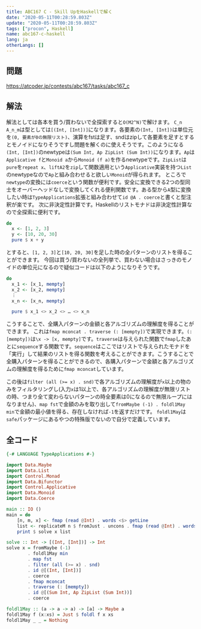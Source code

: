 ```yaml
---
title: ABC167 C - Skill UpをHaskellで解く
date: "2020-05-11T00:28:59.803Z"
update: "2020-05-11T00:28:59.803Z"
tags: ["procon", Haskell]
name: abc167-c-haskell
lang: ja
otherLangs: []
---
```


## 問題
https://atcoder.jp/contests/abc167/tasks/abc167_c

## 解法
解法としては各本を買う/買わないで全探索すると`O(M2^N)`で解けます。
`C_n A_n_m`は型としては`[(Int, [Int])]`になります。各要素の`(Int, [Int])`は単位元を`(0, 要素が0の無限リスト)`、演算をfstは足す、sndはzipして各要素を足すとするとモノイドになりそうですし問題を解くのに使えそうです。このようになる`(Int, [Int])`のnewtypeは`(Sum Int, Ap ZipList (Sum Int))`になります。`Ap`は`Applicative f`と`Monoid a`から`Monoid (f a)`を作るnewtypeです。`ZipList`は`pure`を`repeat x`、`liftA2`を`zip`して関数適用という`Applicative`実装を持つ`List`のnewtypeなので`Ap`と組み合わせると欲しい`Monoid`が得られます。
ところで`newtype`の変換には`coerce`という関数が便利です。安全に変換できる2つの型同士をオーバーヘッドなしで変換してくれる便利関数です。ある型から`A`型に変換したい時は`TypeApplications`拡張と組み合わせて`id @A . coerce`と書くと型注釈が楽です。
次に非決定性計算です。Haskellのリストモナドは非決定性計算なので全探索に便利です。

```hs
do
  x <- [1, 2, 3]
  y <- [10, 20, 30]
  pure $ x + y
```

とすると、`[1, 2, 3]`と`[10, 20, 30]`を足した時の全パターンのリストを得ることができます。
今回は買う/買わないの全列挙で、買わない場合はさっきのモノイドの単位元になるので疑似コードは以下のようになりそうです。

```hs
do
  x_1 <- [x_1, mempty]
  x_2 <- [x_2, mempty]
  ︙
  x_n <- [x_n, mempty]

  pure $ x_1 <> x_2 <> … <> x_n
```

こうすることで、全購入パターンの金額と各アルゴリズムの理解度を得ることができます。
これは`fmap mconcat . traverse (: [mempty])`で実現できます。`(: [mempty])`は`\x -> [x, mempty]`です。`traverse`は与えられた関数で`fmap`したあとに`sequence`する関数です。`sequence`はここではリストで与えられたモナドを「実行」して結果のリストを得る関数を考えることができます。こうすることで全購入パターンを得ることができるので、各購入パターンで金額と各アルゴリズムの理解度を得るために`fmap mconcat`しています。

この後は`filter (all (>= x) . snd)`で各アルゴリズムの理解度が`x`以上の物のみをフィルタリングし(入力`x`は1以上で、各アルゴリズムの理解度が無限リストの時、つまり全て変わらないパターンの時全要素は0になるので無限ループにはなりません)、`map fst`で金額のみを取り出して`fromMaybe (-1) . foldl1May min`で金額の最小値を得る、存在しなければ`-1`を返すだけです。
`foldl1May`は`safe`パッケージにあるやつの特殊版でないので自分で定義しています。

## 全コード

```hs
{-# LANGUAGE TypeApplications #-}

import Data.Maybe
import Data.List
import Control.Monad
import Data.Bifunctor
import Control.Applicative
import Data.Monoid
import Data.Coerce

main :: IO ()
main = do
    [n, m, x] <- fmap (read @Int) . words <$> getLine
    list <- replicateM n $ fromJust . uncons . fmap (read @Int) . words <$> getLine
    print $ solve x list

solve :: Int -> [(Int, [Int])] -> Int
solve x = fromMaybe (-1)
        . foldl1May min
        . map fst
        . filter (all (>= x) . snd)
        . id @[(Int, [Int])]
        . coerce
        . fmap mconcat
        . traverse (: [mempty])
        . id @[(Sum Int, Ap ZipList (Sum Int))]
        . coerce

foldl1May :: (a -> a -> a) -> [a] -> Maybe a
foldl1May f (x:xs) = Just $ foldl f x xs
foldl1May _ _ = Nothing
```
